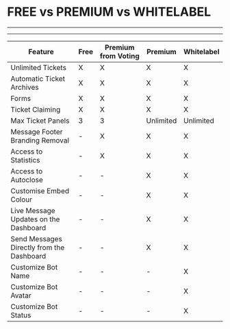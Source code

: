 # FREE vs PREMIUM vs WHITELABEL
***
***

| Feature | Free | Premium from Voting|  Premium | Whitelabel |
|--|--|--|--|--|
| Unlimited Tickets | X | X | X | X |
| Automatic Ticket Archives | X | X | X | X |
| Forms | X | X | X | X |
| Ticket Claiming | X | X | X | X |
| Max Ticket Panels | 3 | 3 | Unlimited | Unlimited |
| Message Footer Branding Removal | - | X | X | X |
| Access to Statistics | - | X | X | X |
| Access to Autoclose | - | - | X | X |
| Customise Embed Colour | - | - | X | X |
| Live Message Updates on the Dashboard | - | - | X | X |
| Send Messages Directly from the Dashboard | - | - | X | X |
| Customize Bot Name | - | - | - | X |
| Customize Bot Avatar | - | - | - | X |
| Customize Bot Status | - | - | - | X |
